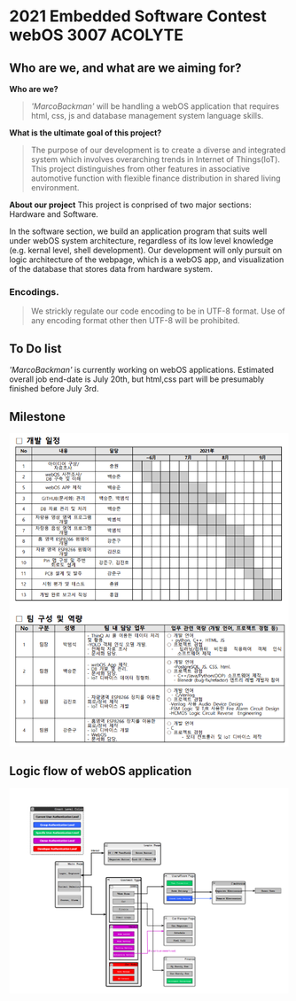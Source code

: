 # 2021 Embedded Software Contest webOS 3007 ACOLYTE

## Who are we, and what are we aiming for?

**Who are we?**
> *'MarcoBackman'* will be handling a webOS application that requires html, css, js and database management system language skills.
>
>
>

**What is the ultimate goal of this project?**
> The purpose of our development is to create a diverse and integrated system which involves overarching trends in Internet of Things(IoT). This project distinguishes from other features in associative automotive function with flexible finance distribution in shared living environment.


**About our project**
  This project is conprised of two major sections: Hardware and Software.
  
  In the software section, we build an application program that suits well under webOS system architecture, regardless of its low level knowledge (e.g. kernal level, shell development).
  Our development will only pursuit on logic architecture of the webpage, which is a webOS app, and visualization of the database that stores data from hardware system.

### Encodings.
> We strickly regulate our code encoding to be in UTF-8 format. Use of any encoding format other then UTF-8 will be prohibited.

## To Do list
  *'MarcoBackman'* is currently working on webOS applications. Estimated overall job end-date is July 20th, but html,css part will be presumably finished before July 3rd.

## Milestone
![Milestone Image](img/Milestone.PNG)

## Logic flow of webOS application
![Milestone Image](img/logicflowDraft.PNG)

